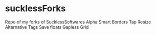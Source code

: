 # sucklessForks
Repo of my forks of SucklessSoftwares
Alpha
Smart Borders
Tap Resize
Alternative Tags
Save floats
Gapless Grid